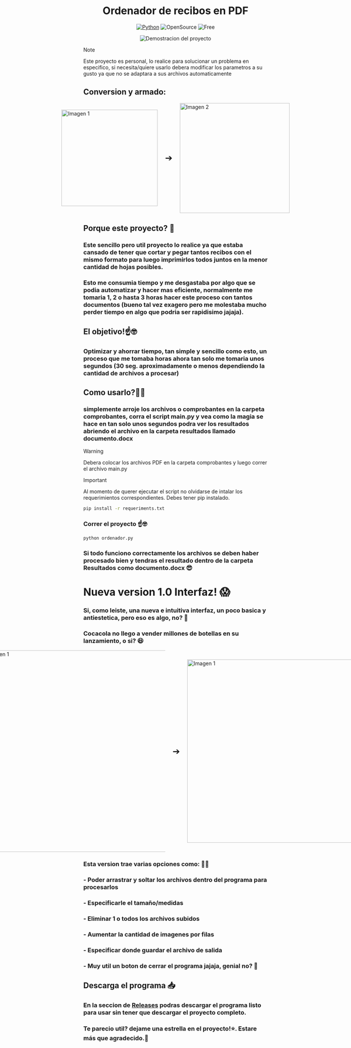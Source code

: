 <div align="center">

# Ordenador de recibos en PDF

[![Python](https://img.shields.io/badge/python-V3.11.3-success?color=blue&logo=python&style=for-the-badge)](https://python.org/)
![OpenSource](https://img.shields.io/badge/-open%20source-informational?style=for-the-badge)
![Free](https://img.shields.io/badge/-free-success?style=for-the-badge)

![Demostracion del proyecto](..\Automatizacion_Comprobantes\media\Demostracion.gif)
</div>

> [!NOTE]
> Este proyecto es personal, lo realice para solucionar un problema en especifico, si necesita/quiere usarlo debera modificar los parametros a su gusto ya que no se adaptara a sus archivos automaticamente

## Conversion y armado:
<div style="display: flex; align-items: center; justify-content: center;">
  <img src="..\Automatizacion_Comprobantes\media\image.png" alt="Imagen 1" width="263" />
  <span style="margin: 0 20px; font-size: 24px;">➔</span>
  <img src="..\Automatizacion_Comprobantes\media\image-1.png" alt="Imagen 2" width="300" /> 
</div>


## Porque este proyecto? 🤔

### Este sencillo pero util proyecto lo realice ya que estaba cansado de tener que cortar y pegar tantos recibos con el mismo formato para luego imprimirlos todos juntos en la menor cantidad de hojas posibles.

### Esto me consumia tiempo y me desgastaba por algo que se podia automatizar y hacer mas eficiente, normalmente me tomaria 1, 2 o hasta 3 horas hacer este proceso con tantos documentos (bueno tal vez exagero pero me molestaba mucho perder tiempo en algo que podria ser rapidisimo jajaja).

## El objetivo!☝️🤓

### Optimizar y ahorrar tiempo, tan simple y sencillo como esto, un proceso que me tomaba horas ahora tan solo me tomaria unos segundos (30 seg. aproximadamente o menos dependiendo la cantidad de archivos a procesar)

## Como usarlo?🧑‍💻

### simplemente arroje los archivos o comprobantes en la carpeta comprobantes, corra el script main.py y vea como la magia se hace en tan solo unos segundos podra ver los resultados abriendo el archivo en la carpeta resultados llamado documento.docx

> [!WARNING]
> Debera colocar los archivos PDF en la carpeta comprobantes y luego correr el archivo main.py

> [!IMPORTANT]
> Al momento de querer ejecutar el script no olvidarse de intalar los requerimientos correspondientes. Debes tener pip instalado.

``` bash
pip install -r requeriments.txt
```

### Correr el proyecto ☝️🤓
``` bash
python ordenador.py
```

### Si todo funciono correctamente los archivos se deben haber procesado bien y tendras el resultado dentro de la carpeta Resultados como documento.docx 😎

# Nueva version 1.0 Interfaz! 😱

### Si, como leiste, una nueva e intuitiva interfaz, un poco basica y antiestetica, pero eso es algo, no? 🤨
### Cocacola no llego a vender millones de botellas en su lanzamiento, o si? 😆

<div style="display: flex; align-items: center; justify-content: center;">
  <img src="..\Automatizacion_Comprobantes\media\recorador.png" alt="Imagen 1" width="550" />
  <span style="margin: 0 20px; font-size: 24px;">➔</span>
  <img src="..\Automatizacion_Comprobantes\media\DemostracionInterfaz.gif" alt="Imagen 1" width="500" />
</div>

### Esta version trae varias opciones como: 👨‍💻
### - Poder arrastrar y soltar los archivos dentro del programa para procesarlos
### - Especificarle el tamaño/medidas
### - Eliminar 1 o todos los archivos subidos
### - Aumentar la cantidad de imagenes por filas
### - Especificar donde guardar el archivo de salida
### - Muy util un boton de cerrar el programa jajaja, genial no? 🚀

## Descarga el programa 📥

### En la seccion de [Releases](https://github.com/TomasS-R/Automatizacion_Comprobantes/releases) podras descargar el programa listo para usar sin tener que descargar el proyecto completo.

### Te parecio util? dejame una estrella en el proyecto!⭐. Estare más que agradecido.🤩